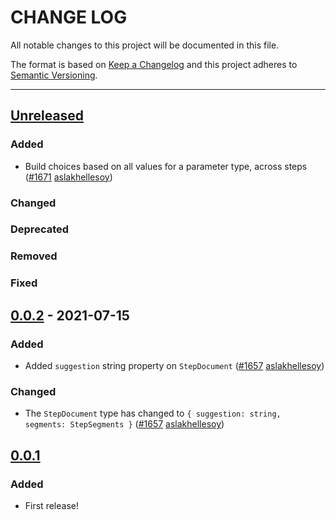 # CHANGE LOG
All notable changes to this project will be documented in this file.

The format is based on [Keep a Changelog](http://keepachangelog.com/)
and this project adheres to [Semantic Versioning](http://semver.org/).

----
## [Unreleased]

### Added

* Build choices based on all values for a parameter type, across steps
  ([#1671](https://github.com/cucumber/common/pull/1671)
   [aslakhellesoy])

### Changed

### Deprecated

### Removed

### Fixed

## [0.0.2] - 2021-07-15

### Added

* Added `suggestion` string property on `StepDocument`
  ([#1657](https://github.com/cucumber/common/pull/1657)
   [aslakhellesoy])

### Changed

* The `StepDocument` type has changed to `{ suggestion: string, segments: StepSegments }`
  ([#1657](https://github.com/cucumber/common/pull/1657)
   [aslakhellesoy])

## [0.0.1]

### Added

* First release!

<!-- Releases -->
[Unreleased]: https://github.com/cucumber/common/compare/suggest/v0.0.2...main
[0.0.2]:      https://github.com/cucumber/common/tree/suggest/v0.0.1
[0.0.1]:      https://github.com/cucumber/common/tree/suggest/v0.0.1

<!-- Contributors in alphabetical order -->
[aslakhellesoy]:    https://github.com/aslakhellesoy

